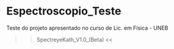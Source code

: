 # Espectroscopio_Teste
Teste do projeto apresentado no curso de Lic. em Física - UNEB
>> SpectreyeKath_V1.0_(Beta) <<
